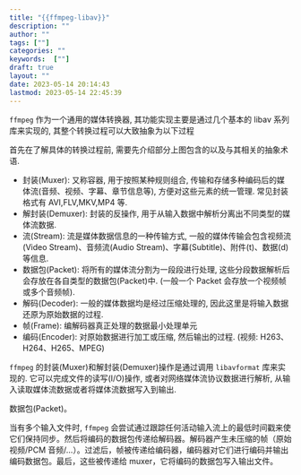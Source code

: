 ```yaml
---
title: "{{ffmpeg-libav}}"
description: ""
author: ""
tags: [""]
categories: ""
keywords:  [""]
draft: true
layout: ""
date: 2023-05-14 20:14:43
lastmod: 2023-05-14 22:45:39
---
```




`ffmpeg` 作为一个通用的媒体转换器, 其功能实现主要是通过几个基本的 libav 系列库来实现的, 其整个转换过程可以大致抽象为以下过程


首先在了解具体的转换过程前, 需要先介绍部分上图包含的以及与其相关的抽象术语.

- 封装(Muxer): 又称容器, 用于按照某种规则组合, 传输和存储多种编码后的媒体流(音频、视频、字幕、章节信息等), 方便对这些元素的统一管理. 常见封装格式有 AVI,FLV,MKV,MP4 等.
- 解封装(Demuxer): 封装的反操作, 用于从输入数据中解析分离出不同类型的媒体流数据.
- 流(Stream): 流是媒体数据信息的一种传输方式, 一般的媒体传输会包含视频流(Video Stream)、音频流(Audio Stream)、字幕(Subtitle)、附件(t)、数据(d)等信息.
- 数据包(Packet): 将所有的媒体流分割为一段段进行处理, 这些分段数据解析后会存放在各自类型的数据包(Packet)中. (一般一个 Packet 会存放一个视频帧或多个音频帧).
- 解码(Decoder): 一般的媒体数据均是经过压缩处理的, 因此这里是将输入数据还原为原始数据的过程.
- 帧(Frame): 编解码器真正处理的数据最小处理单元
- 编码(Encoder): 对原始数据进行加工或压缩, 然后输出的过程. (视频: H263、H264、H265、MPEG)


`ffmpeg` 的封装(Muxer)和解封装(Demuxer)操作是通过调用 `libavformat` 库来实现的. 它可以完成文件的读写(I/O)操作, 或者对网络媒体流协议数据进行解析, 从输入读取媒体流数据或者将媒体流数据写入到输出. 


数据包(Packet)。




当有多个输入文件时, `ffmpeg` 会尝试通过跟踪任何活动输入流上的最低时间戳来使它们保持同步。然后将编码的数据包传递给解码器。解码器产生未压缩的帧（原始视频/PCM 音频/...）。过滤后，帧被传递给编码器，编码器对它们进行编码并输出编码数据包。最后，这些被传递给 muxer，它将编码的数据包写入输出文件。
